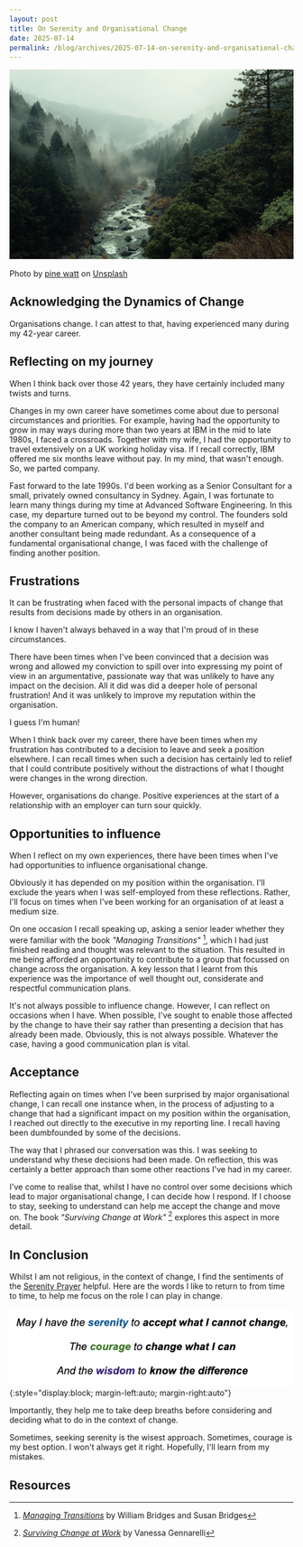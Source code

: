 ```yaml
---
layout: post
title: On Serenity and Organisational Change
date: 2025-07-14
permalink: /blog/archives/2025-07-14-on-serenity-and-organisational-change
---
```


![](/assets/images/pine-watt-2Hzmz15wGik-unsplash.jpg)

Photo by <a href="https://unsplash.com/@pinewatt?utm_content=creditCopyText&utm_medium=referral&utm_source=unsplash">pine  watt</a> on <a href="https://unsplash.com/photos/aerial-shot-of-forest-2Hzmz15wGik?utm_content=creditCopyText&utm_medium=referral&utm_source=unsplash">Unsplash</a>
      

## Acknowledging the Dynamics of Change

Organisations change. I can attest to that, having experienced many during my 42-year career.

## Reflecting on my journey

When I think back over those 42 years, they have certainly included many twists and turns.

Changes in my own career have sometimes come about due to personal circumstances and priorities.
For example, having had the opportunity to grow in may ways during more than two years at IBM
in the mid to late 1980s, I faced a crossroads. Together with my wife, I had the opportunity to travel
extensively on a UK working holiday visa. If I recall correctly, IBM offered me six months
leave without pay. In my mind, that wasn't enough. So, we parted company.

Fast forward to the late 1990s. I'd been working as a Senior Consultant for a small,
privately owned consultancy in Sydney. Again, I was fortunate to learn many things during my
time at Advanced Software Engineering. In this case, my departure turned out to be beyond
my control. The founders sold the company to an American company, which resulted in myself and
another consultant being made redundant. As a consequence of a fundamental organisational change,
I was faced with the challenge of finding another position.

## Frustrations

It can be frustrating when faced with the personal impacts of change that results from
decisions made by others in an organisation.

I know I haven't always behaved in a way that I'm proud of in these circumstances.

There have been times when I've been convinced that a decision was wrong and allowed my
conviction to spill over into expressing my point of view in an argumentative, passionate
way that was unlikely to have any impact on the decision. All it did was did a deeper hole
of personal frustration! And it was unlikely to improve my reputation within the organisation.

I guess I'm human!

When I think back over my career, there have been times when my frustration has contributed
to a decision to leave and seek a position elsewhere. I can recall times when such a decision
has certainly led to relief that I could contribute positively without the distractions
of what I thought were changes in the wrong direction.

However, organisations do change. Positive experiences at the start of a relationship with
an employer can turn sour quickly.

## Opportunities to influence

When I reflect on my own experiences, there have been times when I've had opportunities to
influence organisational change.

Obviously it has depended on my position within the organisation. I'll exclude the years
when I was self-employed from these reflections. Rather, I'll focus on times when I've
been working for an organisation of at least a medium size.

On one occasion I recall speaking up, asking a senior leader whether they were familiar
with the book _"Managing Transitions"_ [^1], which I had just finished reading and thought
was relevant to the situation. This resulted in me being afforded an opportunity to
contribute to a group that focussed on change across the organisation. A key lesson that
I learnt from this experience was the importance of well thought out, considerate and
respectful communication plans.

It's not always possible to influence change. However, I can reflect on occasions when
I have. When possible, I've sought to enable those affected by the change to have their
say rather than presenting a decision that has already been made. Obviously, this is not
always possible. Whatever the case, having a good communication plan is vital.

## Acceptance

Reflecting again on times when I've been surprised by major organisational change, I can
recall one instance when, in the process of adjusting to a change that had a significant
impact on my position within the organisation, I reached out directly to the executive
in my reporting line. I recall having been dumbfounded by some of the decisions.

The way that I phrased our conversation was this. I was seeking to understand why
these decisions had been made. On reflection, this was certainly a better approach than
some other reactions I've had in my career.

I've come to realise that, whilst I have no control over some decisions which lead to 
major organisational change, I can decide how I respond. If I choose to stay, seeking
to understand can help me accept the change and move on. The book _"Surviving Change at Work"_ [^2]
explores this aspect in more detail.

## In Conclusion

Whilst I am not religious, in the context of change, I find the sentiments of the
[Serenity Prayer](https://www.google.com/search?q=serenity+prayer) helpful.
Here are the words I like to return to from time to time, to help me focus on the role
I can play in change.

![](/assets/images/serenity.png){:style="display:block; margin-left:auto; margin-right:auto"}

Importantly, they help me to take deep breaths before considering and deciding what
to do in the context of change.

Sometimes, seeking serenity is the wisest approach. Sometimes, courage is my best
option. I won't always get it right. Hopefully, I'll learn from my mistakes.

## Resources

[^1]: [_Managing Transitions_](https://www.amazon.com.au/Managing-Transitions-25th-anniversary-Making/dp/0738219657/ref=pd_lpo_d_sccl_1/355-6409540-4369448) by William Bridges and Susan Bridges
[^2]: [_Surviving Change at Work_](https://abookapart.com/products/surviving-change-at-work.html) by Vanessa Gennarelli

